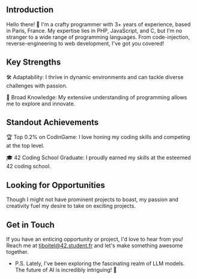 ## Introduction

Hello there! 👋 I'm a crafty programmer with 3+ years of experience, based in Paris, France. My expertise lies in PHP, JavaScript, and C, but I'm no stranger to a wide range of programming languages. From code-injection, reverse-engineering to web development, I've got you covered!

## Key Strengths

🛠️ Adaptability:  I thrive in dynamic environments and can tackle diverse challenges with passion.

🧠 Broad Knowledge: My extensive understanding of programming allows me to explore and innovate.

## Standout Achievements

🏆 Top 0.2% on CodinGame: I love honing my coding skills and competing at the top level.

🎓 42 Coding School Graduate: I proudly earned my skills at the esteemed 42 coding school.

## Looking for Opportunities

Though I might not have prominent projects to boast, my passion and creativity fuel my desire to take on exciting projects.

## Get in Touch

If you have an enticing opportunity or project, I'd love to hear from you! Reach me at tiboitel@42.student.fr and let's make something awesome together.
  

* P.S. Lately, I've been exploring the fascinating realm of LLM models. The future of AI is incredibly intriguing! 🌌
